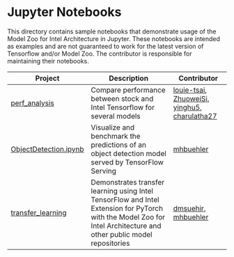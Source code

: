 # Jupyter Notebooks
  
This directory contains sample notebooks that demonstrate usage of the Model Zoo for Intel Architecture in Jupyter.
These notebooks are intended as examples and are not guaranteed to work for the latest version of Tensorflow and/or Model Zoo.
The contributor is responsible for maintaining their notebooks.

| Project | Description | Contributor |
| ------ | ------ | ------ |
| [perf_analysis](/docs/notebooks/perf_analysis) | Compare performance between stock and Intel Tensorflow for several models  | [louie-tsai](https://github.com/louie-tsai), [ZhuoweiSi](https://github.com/ZhuoweiSi), [yinghu5](https://github.com/yinghu5), [charulatha27](https://github.com/charulatha27)|
| [ObjectDetection.ipynb](ObjectDetection.ipynb) | Visualize and benchmark the predictions of an object detection model served by TensorFlow Serving  | [mhbuehler](https://github.com/mhbuehler) |
| [transfer_learning](/docs/notebooks/transfer_learning) | Demonstrates transfer learning using Intel TensorFlow and Intel Extension for PyTorch with the Model Zoo for Intel Architecture and other public model repositories | [dmsuehir](https://github.com/dmsuehir), [mhbuehler](https://github.com/mhbuehler) |
